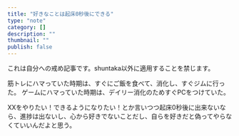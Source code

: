 ```yaml
---
title: "好きなことは起床0秒後にできる"
type: "note"
category: []
description: ""
thumbnail: ""
publish: false
---
```


これは自分への戒め記事です。shuntaka以外に適用することを禁じます。

筋トレにハマっていた時期は、すぐにご飯を食べて、消化し、すぐジムに行った。
ゲームにハマっていた時期は、デイリー消化のためすぐPCをつけていた。

XXをやりたい！できるようになりたい！とか言いつつ起床0秒後に出来ないなら、進捗は出ないし、心から好きでないことだし、自らを好きだと偽ってやらなくていいんだよと思う。
